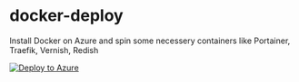 # docker-deploy
Install Docker on Azure and spin some necessery containers like Portainer, Traefik, Vernish, Redish

[![Deploy to Azure](https://aka.ms/deploytoazurebutton)](https://portal.azure.com/#create/Microsoft.Template/uri/https%3A%2F%2Fraw.githubusercontent.com%2Fwpfolk%2Fdocker-deploy%2Fmain%2Fazuredeploy.json%3Ftoken%3DAEFMKVGFKDPXMYM433CLI6S7UVETK)
